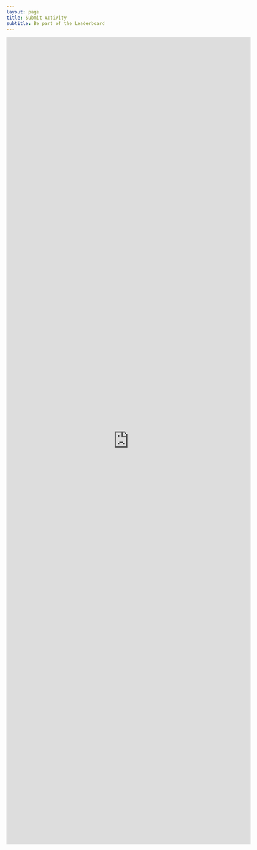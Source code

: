 ```yaml
---
layout: page
title: Submit Activity
subtitle: Be part of the Leaderboard
---
```


<iframe src="https://docs.google.com/forms/d/e/1FAIpQLSe8dK3-RuvYsZ6Or1G5DIQ3loviECuW5Hl4wKpIrgNXjIRrLQ/viewform?embedded=true" width="640" height="2114" frameborder="0" marginheight="0" marginwidth="0">Wird geladen…</iframe>
